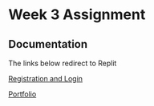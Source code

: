 
# Week 3 Assignment






## Documentation

The links below redirect to Replit

[Registration and Login](https://registrationForm.sarahdomson.repl.co)

[Portfolio](https://portfolio.sarahdomson.repl.co)
